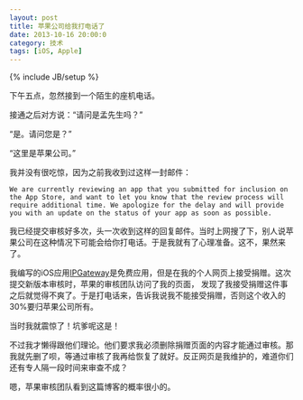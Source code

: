 ```yaml
---
layout: post
title: 苹果公司给我打电话了
date: 2013-10-16 20:00:0
category: 技术
tags: [iOS, Apple]
---
```

{% include JB/setup %}

下午五点，忽然接到一个陌生的座机电话。

接通之后对方说：“请问是孟先生吗？”

“是。请问您是？”

“这里是苹果公司。”

<!--more-->
我并没有很吃惊，因为之前我收到过这样一封邮件：

    We are currently reviewing an app that you submitted for inclusion on the App Store, and want to let you know that the review process will require additional time. We apologize for the delay and will provide you with an update on the status of your app as soon as possible.

我已经提交审核好多次，头一次收到这样的回复邮件。当时上网搜了下，别人说苹果公司在这种情况下可能会给你打电话。于是我就有了心理准备。这不，果然来了。

我编写的iOS应用[IPGateway](http://www.shengbin.me/apps/ipgateway)是免费应用，但是在我的个人网页上接受捐赠。这次提交新版本审核时，苹果的审核团队访问了我的页面，
发现了我接受捐赠这件事之后就觉得不爽了。于是打电话来，告诉我说我不能接受捐赠，否则这个收入的30%要归苹果公司所有。

当时我就震惊了！坑爹呢这是！

不过我才懒得跟他们理论。他们要求我必须删除捐赠页面的内容才能通过审核。那我就先删了呗，等通过审核了我再给恢复了就好。反正网页是我维护的，难道你们还有专人隔一段时间来审查不成？

嗯，苹果审核团队看到这篇博客的概率很小的。